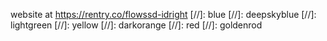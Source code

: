 website at https://rentry.co/flowssd-idright
[//]: blue
[//]: deepskyblue
[//]: lightgreen
[//]: yellow
[//]: darkorange
[//]: red
[//]: goldenrod
